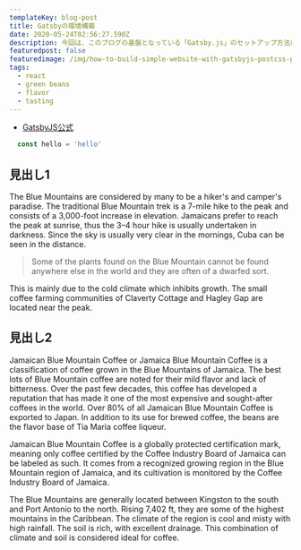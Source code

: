 ```yaml
---
templateKey: blog-post
title: Gatsbyの環境構築
date: 2020-05-24T02:56:27.590Z
description: 今回は、このブログの基盤となっている「Gatsby.js」のセットアップ方法について紹介します。
featuredpost: false
featuredimage: /img/how-to-build-simple-website-with-gatsbyjs-postcss-pt1.jpg
tags:
  - react
  - green beans
  - flavor
  - tasting
---
```

- [GatsbyJS公式](https://www.gatsbyjs.org)


```javascript:title=test.js
  const hello = 'hello'
```

## 見出し1

The Blue Mountains are considered by many to be a hiker's and camper's paradise. The traditional Blue Mountain trek is a 7-mile hike to the peak and consists of a 3,000-foot increase in elevation. Jamaicans prefer to reach the peak at sunrise, thus the 3–4 hour hike is usually undertaken in darkness. Since the sky is usually very clear in the mornings, Cuba can be seen in the distance.

> Some of the plants found on the Blue Mountain cannot be found anywhere else in the world and they are often of a dwarfed sort.

This is mainly due to the cold climate which inhibits growth. The small coffee farming communities of Claverty Cottage and Hagley Gap are located near the peak.

## 見出し2

Jamaican Blue Mountain Coffee or Jamaica Blue Mountain Coffee is a classification of coffee grown in the Blue Mountains of Jamaica. The best lots of Blue Mountain coffee are noted for their mild flavor and lack of bitterness. Over the past few decades, this coffee has developed a reputation that has made it one of the most expensive and sought-after coffees in the world. Over 80% of all Jamaican Blue Mountain Coffee is exported to Japan. In addition to its use for brewed coffee, the beans are the flavor base of Tia Maria coffee liqueur.

Jamaican Blue Mountain Coffee is a globally protected certification mark, meaning only coffee certified by the Coffee Industry Board of Jamaica can be labeled as such. It comes from a recognized growing region in the Blue Mountain region of Jamaica, and its cultivation is monitored by the Coffee Industry Board of Jamaica.

The Blue Mountains are generally located between Kingston to the south and Port Antonio to the north. Rising 7,402 ft, they are some of the highest mountains in the Caribbean. The climate of the region is cool and misty with high rainfall. The soil is rich, with excellent drainage. This combination of climate and soil is considered ideal for coffee.
